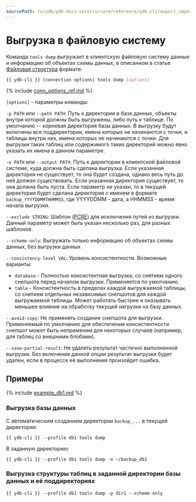 ```yaml
---
sourcePath: ru/ydb/ydb-docs-core/ru/core/reference/ydb-cli/export_import/_includes/tools_dump.md
---
```

# Выгрузка в файловую систему

Команда `tools dump` выгружает в клиентскую файловую систему данные и информацию об объектах схемы данных, в описанном в статье [Файловая структура](../file_structure.md) формате:

```bash
{{ ydb-cli }} [connection options] tools dump [options]
```

{% include [conn_options_ref.md](../../commands/_includes/conn_options_ref.md) %}

`[options]` - параметры команды:

`-p PATH` или `--path PATH`: Путь к директории в базе данных, объекты внутри которой должны быть выгружены, либо путь к таблице. По умолчанию -- корневая директория базы данных. В выгрузку будут включены все поддиректории, имена которых не начинаются с точки, и таблицы внутри них, имена которых не начинаются с точки. Для выгрузки таких таблиц или содержимого таких директорий можно явно указать их имена в данном параметре.

`-o PATH` или `--output PATH`: Путь к директории в клиентской файловой системе, куда должна быть сделана выгрузка. Если указанная директория не существует, то она будет создана, однако весь путь до неё должен существовать. Если указанная директория существует, то она должна быть пуста. Если параметр не указан, то в текущей директории будет сделана директория с именем в формате `backup_YYYYDDMMTHHMMSS`, где YYYYDDMM - дата, а HHMMSS - время начала выгрузки.

`--exclude STRING`: Шаблон ([PCRE](https://www.pcre.org/original/doc/html/pcrepattern.html)) для исключения путей из выгрузки. Данный параметр может быть указан несколько раз, для разных шаблонов.

`--scheme-only`: Выгружать только информацию об объектах схемы данных, без выгрузки данных

`--consistency-level VAL`: Уровень консистентности. Возможные варианты:
- `database` - Полностью консистентная выгрузка, со снятием одного снепшота перед началом выгрузки. Применяется по умолчанию.
- `table` - Консистентность в пределах каждой выгружаемой таблицы, со снятием отдельных независимых снепшотов для каждой выгружаемой таблицы. Может работать быстрее и оказывать меньшее влияние на обработку текущей нагрузки на базу данных.

`--avoid-copy`: Не применять создание снепшота для выгрузки. Применяемый по умолчанию для обеспечения консистентности снепшот может быть неприменим для некоторых случаев (например, для таблиц со внешними блобами).

`--save-partial-result`: Не удалять результат частично выполненной выгрузки. Без включения данной опции результат выгрузки будет удален, если в процессе её выполнения произойдет ошибка.

## Примеры

{% include [example_db1.md](../../_includes/example_db1.md) %}

### Выгрузка базы данных

С автоматическим созданием директории `backup_...` в текущей директории:

```
{{ ydb-cli }} --profile db1 tools dump 
```

В заданную директорию:

```
{{ ydb-cli }} --profile db1 tools dump -o ~/backup_db1
```

### Выгрузка структуры таблиц в заданной директории базы данных и её поддиректориях

```
{{ ydb-cli }} --profile db1 tools dump -p dir1 --scheme-only
```


